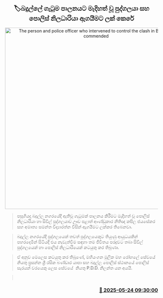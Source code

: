<p align='center'><b><h2 align='center' title='The person and police officer who intervened to control the clash in Badulla are commended'>🏷බදුල්ලේ ගැටුම පාලනයට මැදිහත් වූ පුද්ගලයා සහ පොලිස් නිලධාරියා ඇගයීමට ලක් කෙරේ</h2></b></p>
<p align='center'><img src='https://helakuru.sgp1.cdn.digitaloceanspaces.com/esana/images/lib/badulla-jj.jpg' width='600' alt='The person and police officer who intervened to control the clash in Badulla are commended'></p>

> පසුගියදා බදුල්ල නග‍රයේදී ඇතිවූ ගැටුමක් පාලනය කිරීමට මැදිහත් වූ පොලිස් නිලධාරියා හා සිවිල් පුද්ගලයාව ඌව පළාත් ආණ්ඩුකාර නීතිඥ කපිල ජයසේකර සහ අමාත්‍ය සමන්ත විද්‍යාරත්න විසින් ඇගයීමට ලක්කර තිබෙනවා.

> බදුල්ල නගරයේදී පුද්ගලයෙක් තවත් පුද්ගලයෙකුට තියුණු ආයුධයකින් පහරදෙමින් සිටියදී එය නැවැත්වීම සඳහා තම ජීවිතය පරදුවට තබා සිවිල් පුද්ගලයෙක් හා පොලිස් නිලධාරියෙක් කටයුතු කර තිබුණා.

> ඒ අනුව මෙලෙස කටයුතු කර තිබුණේ, මහියංගන මුලික මහ රෝහලේ සේවයේ නියතු ප්‍රසන්න ශ්‍රී රසික බණ්ඩාර යාපා සහ බදුල්ල පොලිස් ස්ථානයේ පොලිස් සැරයන් වරයෙකු ලෙස සේවයේ  නියතු P.D.D. නිලන්ත යන අයයි.

>  



<h3 align='right'><a href='https://www.helakuru.lk/esana/p/110398/'>📅 2025-05-24 09:30:00</a></h3>
